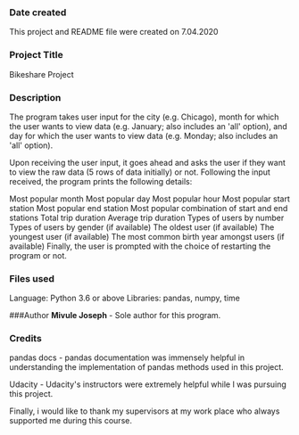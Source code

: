 ### Date created
This project and README file were created on 7.04.2020

### Project Title
Bikeshare Project

### Description
The program takes user input for the city (e.g. Chicago), month for which the user wants to view data (e.g. January; also includes an 'all' option), and day for which the user wants to view data (e.g. Monday; also includes an 'all' option).

Upon receiving the user input, it goes ahead and asks the user if they want to view the raw data (5 rows of data initially) or not. Following the input received, the program prints the following details:

Most popular month
Most popular day
Most popular hour
Most popular start station
Most popular end station
Most popular combination of start and end stations
Total trip duration
Average trip duration
Types of users by number
Types of users by gender (if available)
The oldest user (if available)
The youngest user (if available)
The most common birth year amongst users (if available)
Finally, the user is prompted with the choice of restarting the program or not.

### Files used
Language: Python 3.6 or above
Libraries: pandas, numpy, time

###Author
**Mivule Joseph** - Sole author for this program.

### Credits
pandas docs - pandas documentation was immensely helpful in understanding the implementation of pandas methods used in this project.

Udacity - Udacity's instructors were extremely helpful while I was pursuing this project.

Finally, i would like to thank my supervisors at my work place who always supported me during this course.
